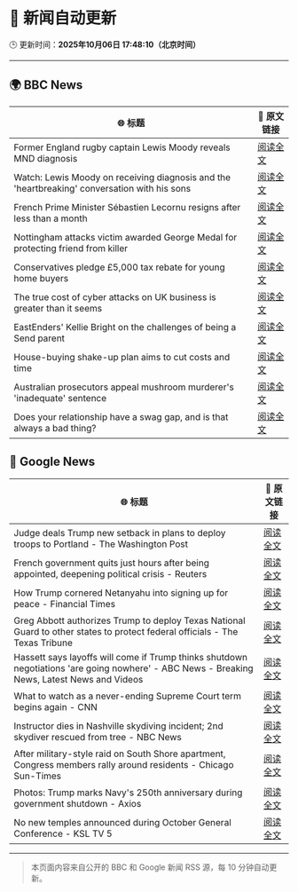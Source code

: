 # 🧠 新闻自动更新

🕒 更新时间：**2025年10月06日 17:48:10（北京时间）**

---

## 🌍 BBC News

| 🌐 标题 | 🔗 原文链接 |
|--------|-------------|
| Former England rugby captain Lewis Moody reveals MND diagnosis | [阅读全文](https://www.bbc.com/sport/rugby-union/articles/cz7rddrrlqno?at_medium=RSS&at_campaign=rss) |
| Watch: Lewis Moody on receiving diagnosis and the 'heartbreaking' conversation with his sons | [阅读全文](https://www.bbc.com/sport/rugby-union/videos/c3w50126393o?at_medium=RSS&at_campaign=rss) |
| French Prime Minister Sébastien Lecornu resigns after less than a month | [阅读全文](https://www.bbc.com/news/articles/cewn9k0w9rxo?at_medium=RSS&at_campaign=rss) |
| Nottingham attacks victim awarded George Medal for protecting friend from killer | [阅读全文](https://www.bbc.com/news/articles/cjr5xyn421yo?at_medium=RSS&at_campaign=rss) |
| Conservatives pledge £5,000 tax rebate for young home buyers | [阅读全文](https://www.bbc.com/news/articles/c4gzv9j78dyo?at_medium=RSS&at_campaign=rss) |
| The true cost of cyber attacks on UK business is greater than it seems | [阅读全文](https://www.bbc.com/news/articles/c5ye8zj5l4jo?at_medium=RSS&at_campaign=rss) |
| EastEnders' Kellie Bright on the challenges of being a Send parent | [阅读全文](https://www.bbc.com/news/articles/c0jqy8pn275o?at_medium=RSS&at_campaign=rss) |
| House-buying shake-up plan aims to cut costs and time | [阅读全文](https://www.bbc.com/news/articles/cy0v7zwp0dlo?at_medium=RSS&at_campaign=rss) |
| Australian prosecutors appeal mushroom murderer's 'inadequate' sentence | [阅读全文](https://www.bbc.com/news/articles/c07vlzn587lo?at_medium=RSS&at_campaign=rss) |
| Does your relationship have a swag gap, and is that always a bad thing? | [阅读全文](https://www.bbc.com/news/articles/cr4qp4nlppko?at_medium=RSS&at_campaign=rss) |

## 📰 Google News

| 🌐 标题 | 🔗 原文链接 |
|--------|-------------|
| Judge deals Trump new setback in plans to deploy troops to Portland - The Washington Post | [阅读全文](https://news.google.com/rss/articles/CBMinAFBVV95cUxNOTloYkxPbmI1aHdLLUJZZ2s1UTc1NVh4cUxuZkV0UWxkcXZXSGw0TVJIWlBXSnJkS2p3X2xxZkpKYTN3T1RJOVkyWjVsekItVnh3T0Q5d0Q3OW8yaF85bkllcWZfMkR4ZG93SGZsRWZMVlZtQkZjak1Dc191QllWMUNMakJFQ19kMFVsWU9veWtJNm9wN3EwSDFIdUQ?oc=5) |
| French government quits just hours after being appointed, deepening political crisis - Reuters | [阅读全文](https://news.google.com/rss/articles/CBMitAFBVV95cUxPMVd3dUx5NUNmb25uRFZaSmZGaHZwdmNVdEhtVXRIbGxadUVfZUE4bGVwR0hnc3RNUzM4S2lmamVNLWtMdmJkMUFackdvUFZIUG5NUzhQZVhkOGpHYUt4MXF6MmhWNnJ0eThxZmZHR1M3ZGh0SzkzMWw3RHdnQW9UcXJ0eXI0VFdEZXc1emxja0ppaHNhMkhER3BQWUttdlhDR0UxNXVyZzRDV0xiWW1MYy0zTWY?oc=5) |
| How Trump cornered Netanyahu into signing up for peace - Financial Times | [阅读全文](https://news.google.com/rss/articles/CBMicEFVX3lxTE5EaFpFLTdkSkw4aUk1MS1rUHBrQzg4U2I5RTRFOS12eXpOM3dvMllCSWtSV19BUi1mcHN4SHEzMFF5T0Jrb2JZb0g4aTQ5aTNNSUxRVkY2VVJ0Y0FSWDltWnVYZEpGV0ZRdnh1SVFnOGw?oc=5) |
| Greg Abbott authorizes Trump to deploy Texas National Guard to other states to protect federal officials - The Texas Tribune | [阅读全文](https://news.google.com/rss/articles/CBMihgFBVV95cUxQWGNTMmhWUFA4MUljSndycUxfVXRRdDhJUkx3X1puOGpwQWhhTS1QYnVLZzFMaW9VS2ZRSkZrbWdDbU82LUJ2RVdnaXhEVDI2dWJuMVJoekM4MGN5N05Sd2UzNDVyMS1aSGtPWXV1RDRFNUJDR0xlMHRLeW5uamtMNkFzM1hYQQ?oc=5) |
| Hassett says layoffs will come if Trump thinks shutdown negotiations 'are going nowhere' - ABC News - Breaking News, Latest News and Videos | [阅读全文](https://news.google.com/rss/articles/CBMiowFBVV95cUxOR3ZmQ09Hc25GMGtaVDdONXhGR2o5T1ZydXJGYzR1TzdUVGh6am1IYkJNVWt6U2QtUW1vV0NscXFHdHBZcDI0LVhfa3BVY3Y2c2lMUC1Ha0w4MV9qbkNPOTRpR0RLQ1pJX2VOMXdTMmhVRlFxWEFMTFpZaVhncmZWbzRBUVpQTDdpUGJYU3gzTUNJSENLazltX3dPa2dMcW1kYWVJ0gGoAUFVX3lxTE1fVEo2VmRVTEMtRW1qNS1sZWphVFBNbFd6NGVIOU5XM3hzMjVIOVVzMHgtelRsNTZWZV9tc2Y2VVRDN19lWXVaVmpFQ1ZmbFB6aDJXQS1tZnk5NFhqVGpBUllXN1ZQM2pnd2U1WnJQTmdvNWltUkhEN3pfUEdlazFmdEkwM3c1N2FyVDM5ZVZjVTQ1cFNJaTNUdXpFQm9TcGZEQ0JmUjVtdw?oc=5) |
| What to watch as a never-ending Supreme Court term begins again - CNN | [阅读全文](https://news.google.com/rss/articles/CBMipgFBVV95cUxQcWJ0UG1ycml4QjhnWGpBMHNnbU16SHhhV2s1ckV6YmV5cFAyLXBqVF9EYjJpaE9SZWxzSmxnaW90S3M5Zm5wRkNVTXpJRnVBa0ZfQTk4cHlSRHdfcmY5czNhZmZyRmcxWGVqUWk5ZWdLdFg4bjJFdzhlWWlnUGhLYXhCS1g4MEFOOHh4UmRqRTRGOHU2YVdUSk5mZkhldVBJdDVla0tR?oc=5) |
| Instructor dies in Nashville skydiving incident; 2nd skydiver rescued from tree - NBC News | [阅读全文](https://news.google.com/rss/articles/CBMiugFBVV95cUxQaXlWWFVIM2ZhM1VoSm9nQlJRVFVUYWVNRGEtOEpUeUZaMFhwWEMyN21hZHZWWUFtcXByWWVFMFVfQ0Q0MGtlTzR3OVdzZFhNR09adEo2d0lYSUUybi1nLThER3MtT3pDdmExblNvdm5YazJVMThtSktZdDRrX3lvS2pmSk5XVzRETHFOWlMxUWpsc0ZIS05YVmtva2pHWmlLVk4xTjVzMjRXZE1fNVk3ZnJPdmZtWXRzUEHSAVZBVV95cUxOWG45WW1RcGVpYlcxaTN5SmVmbVpYeU90Yi1TX0ZNVkV0MkIwbHhTWlhXMkFLQXp6VXlteTB5X3JDU3pmczR2eWwzbTZZUGdzUGw3aWF3Zw?oc=5) |
| After military-style raid on South Shore apartment, Congress members rally around residents - Chicago Sun-Times | [阅读全文](https://news.google.com/rss/articles/CBMiqAFBVV95cUxOTUdiUnVfb1gtcUNlc0VYVHVuOWtYZjMwdjdfYkw1NzJxS3YwZ1hSMTFFUnBUUlUteVRrbkk2R0xmSjMtWkZJa0x5S1Q1a2RQM1RudXA4eFkydXlkX3hPZzlnc2xoQS1QR2c0ZE9ZZHcybnRJcG9jNlpjMHJna2hmTHF5U19qaklUTGxqQUd0RUZSQldwdGV0UTRXbW4wNFgxc2huOVM0U2g?oc=5) |
| Photos: Trump marks Navy's 250th anniversary during government shutdown - Axios | [阅读全文](https://news.google.com/rss/articles/CBMihAFBVV95cUxOaHhFMUM4bWlwZmluQ09lU1NTRlpRQjZJSEhpSk9hRS0zTENwck5Rd0EtWlBhYlhVeTBIT2xwdzYzQzlhRXZ5b0ZVQW9nWHBxRHZmeEVyUUpxd1FBY0p1MGR1MW4wdXpZYURIVjByNzUyOEdYYUZoUFd0OEY2Y29lY014NGQ?oc=5) |
| No new temples announced during October General Conference - KSL TV 5 | [阅读全文](https://news.google.com/rss/articles/CBMihAFBVV95cUxPNV9Cc05tcFZoamNaRW01dm1OTUxTQ29ySTNXQndKdzNxZl9CckR4TXRRbG9FMXlMdmhvN1p4NlBtcVFXZkJ6MUYxZkxhVHl0N0REenJEb2wzb0d0UWJHbFdSbFlwd3AxZmpqeU5fYTBEUG15UGVyWlFISUZueURzX25nUng?oc=5) |

---
> 本页面内容来自公开的 BBC 和 Google 新闻 RSS 源，每 10 分钟自动更新。
